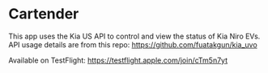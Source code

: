 # Cartender

This app uses the Kia US API to control and view the status of Kia Niro EVs. API usage details are from this repo: https://github.com/fuatakgun/kia_uvo

Available on TestFlight: https://testflight.apple.com/join/cTm5n7yt
